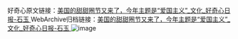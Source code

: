 好奇心原文链接：[美国的甜甜圈节又来了，今年主题是“爱国主义”_文化_好奇心日报-石玉 ](https://www.qdaily.com/articles/10307.html)
WebArchive归档链接：[美国的甜甜圈节又来了，今年主题是“爱国主义”_文化_好奇心日报-石玉 ](http://web.archive.org/web/20190623160024/https://www.qdaily.com/articles/10307.html)
![image](http://ww3.sinaimg.cn/large/007d5XDply1g3vw1ya1gej30u0395hdt)